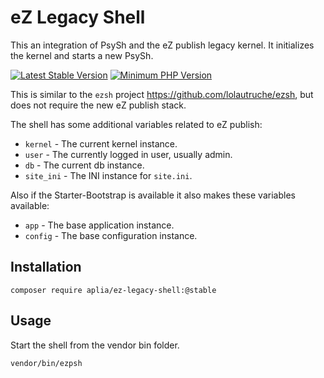 # eZ Legacy Shell

This an integration of PsySh and the eZ publish legacy kernel.
It initializes the kernel and starts a new PsySh.

[![Latest Stable Version](https://img.shields.io/packagist/v/aplia/ez-legacy-shell.svg?style=flat-square)](https://packagist.org/packages/aplia/ez-legacy-shell)
[![Minimum PHP Version](https://img.shields.io/badge/php-%3E%3D%205.3-8892BF.svg?style=flat-square)](https://php.net/)

This is similar to the `ezsh` project https://github.com/lolautruche/ezsh,
but does not require the new eZ publish stack.

The shell has some additional variables related to eZ publish:

- `kernel` - The current kernel instance.
- `user` - The currently logged in user, usually admin.
- `db` - The current db instance.
- `site_ini` - The INI instance for `site.ini`.

Also if the Starter-Bootstrap is available it also makes these variables available:

- `app` - The base application instance.
- `config` - The base configuration instance.

## Installation

```shell
composer require aplia/ez-legacy-shell:@stable
```

## Usage

Start the shell from the vendor bin folder.

```shell
vendor/bin/ezpsh
```
